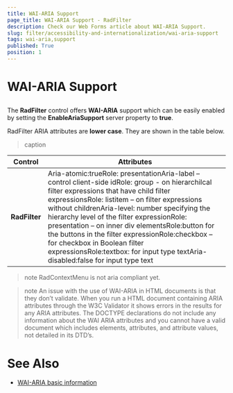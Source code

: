 ```yaml
---
title: WAI-ARIA Support
page_title: WAI-ARIA Support - RadFilter
description: Check our Web Forms article about WAI-ARIA Support.
slug: filter/accessibility-and-internationalization/wai-aria-support
tags: wai-aria,support
published: True
position: 1
---
```


# WAI-ARIA Support





## 

The **RadFilter** control offers **WAI-ARIA** support which can be easily enabled by setting the **EnableAriaSupport** server property to **true**.

RadFilter ARIA attributes are **lower case**. They are shown in the table below.


>caption  

|  **Control**  |  **Attributes**  |
| ------ | ------ |
| **RadFilter** |Aria-atomic:trueRole: presentationAria-label – control client-side idRole: group - on hierarchilcal filter expressions that have child filter expressionsRole: listitem – on filter expressions without childrenAria-level: number specifying the hierarchy level of the filter expressionRole: presentation – on inner div elementsRole:button for the buttons in the filter expressionRole:checkbox – for checkbox in Boolean filter expressionsRole:textbox: for input type textAria-disabled:false for input type text|

>note RadContextMenu is not aria compliant yet.
>


>note An issue with the use of WAI-ARIA in HTML documents is that they don’t validate. When you run a HTML document containing ARIA attributes through the W3C Validator it shows errors in the results for any ARIA attributes. The DOCTYPE declarations do not include any information about the WAI ARIA attributes and you cannot have a valid document which includes elements, attributes, and attribute values, not detailed in its DTD’s.
>


# See Also

 * [WAI-ARIA basic information](https://www.w3.org/WAI/intro/aria)
